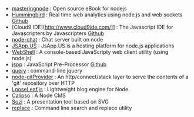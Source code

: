 - [masteringnode](https://github.com/visionmedia/masteringnode) : Open source eBook for nodejs 
- [Hummingbird](http://projects.nuttnet.net/hummingbird/) : Real time web analytics using node.js and web sockets [Github](https://github.com/mnutt/hummingbird)
- [Cloud9 IDE](http://www.cloud9ide.com/]] : The Javascript IDE for Javascripters by Javascripters [Github](https://github.com/ajaxorg/cloud9)
- [node-chat](https://github.com/scottgonzalez/node-chat) : Chat server built on node
- [JSApp.US](http://jsapp.us/) : JsApp.US is a hosting platform for node.js applications
- [WebShell](https://github.com/fictivekin/webshell) : A console-based JavaScripty web client utility (using node.js)
- [jspp](http://jspp.io/) : JavaScript Pre-Processor [Github](https://github.com/mikeal/jspp)
- [query](https://github.com/visionmedia/query) : command-line jquery
- [node-gitProvider](https://github.com/TooTallNate/node-gitProvider) : An http/connect/stack layer to serve the contents of a 'git' repository over HTTP
- [LooseLeaf.js](http://looseleafjs.org/) : Lightweight blog engine for Node.
- [Calipso](http://calip.so/) : A Node CMS
- [Sozi](https://github.com/senshu/Sozi) : A presentation tool based on SVG
- [replace](https://github.com/harthur/replace) : Command line search and replace utility 